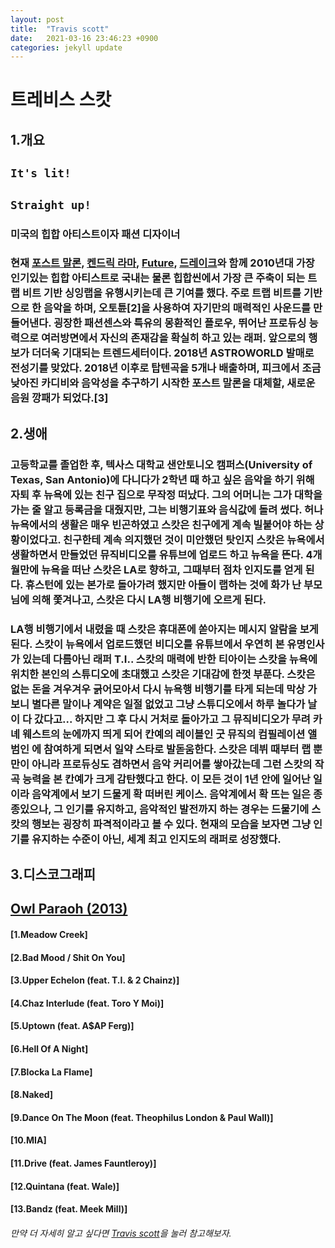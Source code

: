 ```yaml
---
layout: post
title:  "Travis scott"
date:   2021-03-16 23:46:23 +0900
categories: jekyll update
---
```

트레비스 스캇
=========

1.개요
-------

## `It's lit!`

## `Straight up!`

### 미국의 힙합 아티스트이자 패션 디자이너

### 현재 [포스트 말론][post-malone], [켄드릭 라마][kendrick-larmar], [Future][future], [드레이크][drake]와 함께 2010년대 가장 인기있는 힙합 아티스트로 국내는 물론 힙합씬에서 가장 큰 주축이 되는 트랩 비트 기반 싱잉랩을 유행시키는데 큰 기여를 했다. 주로 트랩 비트를 기반으로 한 음악을 하며, 오토튠[2]을 사용하여 자기만의 매력적인 사운드를 만들어낸다. 굉장한 패션센스와 특유의 몽환적인 플로우, 뛰어난 프로듀싱 능력으로 여러방면에서 자신의 존재감을 확실히 하고 있는 래퍼. 앞으로의 행보가 더더욱 기대되는 트렌드세터이다. 2018년 ASTROWORLD 발매로 전성기를 맞았다. 2018년 이후로 탑텐곡을 5개나 배출하며, 피크에서 조금 낮아진 카디비와 음악성을 추구하기 시작한 포스트 말론을 대체할, 새로운 음원 깡패가 되었다.[3]



2.생애
-------

### 고등학교를 졸업한 후, 텍사스 대학교 샌안토니오 캠퍼스(University of Texas, San Antonio)에 다니다가 2학년 때 하고 싶은 음악을 하기 위해 자퇴 후 뉴욕에 있는 친구 집으로 무작정 떠났다. 그의 어머니는 그가 대학을 가는 줄 알고 등록금을 대줬지만, 그는 비행기표와 음식값에 돌려 썼다. 허나 뉴욕에서의 생활은 매우 빈곤하였고 스캇은 친구에게 계속 빌붙어야 하는 상황이었다고. 친구한테 계속 의지했던 것이 미안했던 탓인지 스캇은 뉴욕에서 생활하면서 만들었던 뮤직비디오를 유튜브에 업로드 하고 뉴욕을 뜬다. 4개월만에 뉴욕을 떠난 스캇은 LA로 향하고, 그때부터 점차 인지도를 얻게 된다. 휴스턴에 있는 본가로 돌아가려 했지만 아들이 랩하는 것에 화가 난 부모님에 의해 쫓겨나고, 스캇은 다시 LA행 비행기에 오르게 된다.

### LA행 비행기에서 내렸을 때 스캇은 휴대폰에 쏟아지는 메시지 알람을 보게 된다. 스캇이 뉴욕에서 업로드했던 비디오를 유튜브에서 우연히 본 유명인사가 있는데 다름아닌 래퍼 T.I.. 스캇의 매력에 반한 티아이는 스캇을 뉴욕에 위치한 본인의 스튜디오에 초대했고 스캇은 기대감에 한껏 부푼다. 스캇은 없는 돈을 겨우겨우 긁어모아서 다시 뉴욕행 비행기를 타게 되는데 막상 가보니 별다른 말이나 계약은 일절 없었고 그냥 스튜디오에서 하루 놀다가 날이 다 갔다고... 하지만 그 후 다시 거처로 돌아가고 그 뮤직비디오가 무려 카녜 웨스트의 눈에까지 띄게 되어 칸예의 레이블인 굿 뮤직의 컴필레이션 앨범인 <Cruel Summer>에 참여하게 되면서 일약 스타로 발돋움한다. 스캇은 데뷔 때부터 랩 뿐만이 아니라 프로듀싱도 겸하면서 음악 커리어를 쌓아갔는데 그런 스캇의 작곡 능력을 본 칸예가 크게 감탄했다고 한다. 이 모든 것이 1년 안에 일어난 일이라 음악계에서 보기 드물게 확 떠버린 케이스. 음악계에서 확 뜨는 일은 종종있으나, 그 인기를 유지하고, 음악적인 발전까지 하는 경우는 드물기에 스캇의 행보는 굉장히 파격적이라고 볼 수 있다. 현재의 모습을 보자면 그냥 인기를 유지하는 수준이 아닌, 세계 최고 인지도의 래퍼로 성장했다.



3.디스코그래피
----------------

## [Owl Paraoh (2013)][owl-paraoh]


#### [1.Meadow Creek]
#### [2.Bad Mood / Shit On You]
#### [3.Upper Echelon (feat. T.I. & 2 Chainz)]
#### [4.Chaz Interlude (feat. Toro Y Moi)]
#### [5.Uptown (feat. A$AP Ferg)]
#### [6.Hell Of A Night]
#### [7.Blocka La Flame]
#### [8.Naked]
#### [9.Dance On The Moon (feat. Theophilus London & Paul Wall)]
#### [10.MIA]
#### [11.Drive (feat. James Fauntleroy)]
#### [12.Quintana (feat. Wale)]
#### [13.Bandz (feat. Meek Mill)]



###### 만약 더 자세히 알고 싶다면 [Travis scott][travis-scott]을 눌러 참고해보자.



[post-malone]: https://namu.wiki/w/Post%20Malone?from=%ED%8F%AC%EC%8A%A4%ED%8A%B8%EB%A7%90%EB%A1%A0
[kendrick-larmar]: https://namu.wiki/w/Kendrick%20Lamar?from=%EC%BC%84%EB%93%9C%EB%A6%AD%EB%9D%BC%EB%A7%88
[future]: https://namu.wiki/w/Future?from=%ED%93%A8%EC%B2%98
[drake]: https://namu.wiki/w/%EB%93%9C%EB%A0%88%EC%9D%B4%ED%81%AC
[owl-paraoh]: https://en.wikipedia.org/wiki/Owl_Pharaoh
[travis-scott]: https://namu.wiki/w/Travis%20Scott?from=%ED%8A%B8%EB%A0%88%EB%B9%84%EC%8A%A4%20%EC%8A%A4%EC%BA%87